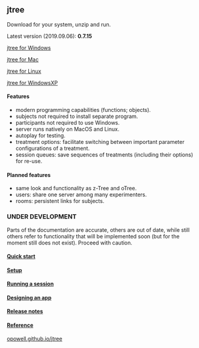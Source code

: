 ## jtree
Download for your system, unzip and run.

Latest version (2019.09.06): **0.7.15**

<a href='https://github.com/opowell/jtree/releases/latest/download/jtree-0.7.15-win.zip'>jtree for Windows</a>

<a href='https://github.com/opowell/jtree/releases/latest/download/jtree-0.7.15-macos.zip'>jtree for Mac</a>

<a href='https://github.com/opowell/jtree/releases/latest/download/jtree-0.7.15-linux.zip'>jtree for Linux</a>

<a href='https://github.com/opowell/jtree/releases/latest/download/jtree-0.7.15-winxp.zip'>jtree for WindowsXP</a>

#### Features
- modern programming capabilities (functions; objects).
- subjects not required to install separate program.
- participants not required to use Windows.
- server runs natively on MacOS and Linux.
- autoplay for testing.
- treatment options: facilitate switching between important parameter configurations of a treatment.
- session queues: save sequences of treatments (including their options) for re-use.

#### Planned features
- same look and functionality as z-Tree and oTree.
- users: share one server among many experimenters.
- rooms: persistent links for subjects.

### UNDER DEVELOPMENT
Parts of the documentation are accurate, others are out of date, while still others refer to functionality that will be implemented soon (but for the moment still does not exist). Proceed with caution.

#### <a href='https://opowell.github.io/jtree/reference/tutorial-1-quick-start.html'>Quick start</a>

#### <a href='https://opowell.github.io/jtree/reference/tutorial-2-setup.html'>Setup</a>

#### <a href='https://opowell.github.io/jtree/reference/tutorial-3-running-a-session.html'>Running a session</a>

#### <a href='https://opowell.github.io/jtree/reference/tutorial-4-designing-an-app.html'>Designing an app</a>

#### <a href='https://opowell.github.io/jtree/reference/tutorial-7-release-notes.html'>Release notes</a>

#### <a href='https://opowell.github.io/jtree/reference/index.html'>Reference</a>

<a href='https://opowell.github.io/jtree'>opowell.github.io/jtree</a>
